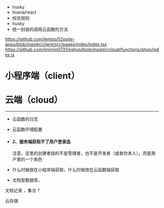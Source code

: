 
- husky
- linaria/react
- 校验规则
- husky
- 统一封装的调用云函数的方法 




https://github.com/lentoo/52pojie-apps/blob/master/client/src/pages/index/index.tsx
https://github.com/jinjinjin0731/eshop/blob/master/cloud/functions/shop/index.js


# 小程序端（client）

# 云端（cloud）



---
- 云函数的日志

- 云函数环境配置

- #### 2、服务端获取不了用户登录态

  注意，这里的创建者指的不是管理者，也不是开发者（或者你本人），而是用户里的一个角色

- 什么时候放在小程序端获取，什么时候放在云函数端获取

- 文档型数据库，

文档记录 ，集合？



云存儲
